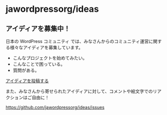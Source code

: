 # jawordpressorg/ideas

## アイディアを募集中！

日本の WordPress コミュニティ では、みなさんからのコミュニティ運営に関する様々なアイディアを募集しています。

* こんなプロジェクトを始めてみたい。
* こんなことで困っている。
* 質問がある。

[アイディアを投稿する](https://github.com/jawordpressorg/ideas/issues/new)

また、みなさんから寄せられたアイディアに対して、コメントや絵文字でのリアクションはご自由に！

https://github.com/jawordpressorg/ideas/issues